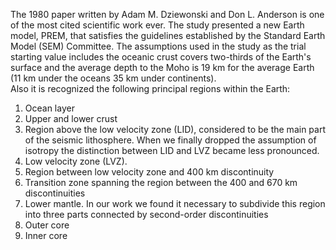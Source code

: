 The 1980 paper written by Adam M. Dziewonski and Don L. Anderson is one of the most cited scientific work ever. The study presented a new Earth model, PREM, that satisfies the guidelines established by the Standard Earth Model (SEM) Committee. The assumptions used in the study as the trial starting value includes the oceanic crust covers two-thirds of the Earth's surface and the average depth to the Moho is 19 km for the average Earth (11 km under the oceans 35 km under continents).   
Also it is recognized the following principal regions within the Earth:  
1. Ocean layer
2. Upper and lower crust
3. Region above the low velocity zone (LID), considered to be the main part of the seismic lithosphere. When we finally dropped the assumption of isotropy the distinction between LID and LVZ became less pronounced.
4. Low velocity zone (LVZ).
5. Region between low velocity zone and 400 km discontinuity
6. Transition zone spanning the region between the 400 and 670 km discontinuities
7. Lower mantle. In our work we found it necessary to subdivide this region into three parts connected by second-order discontinuities
8. Outer core
9. Inner core

